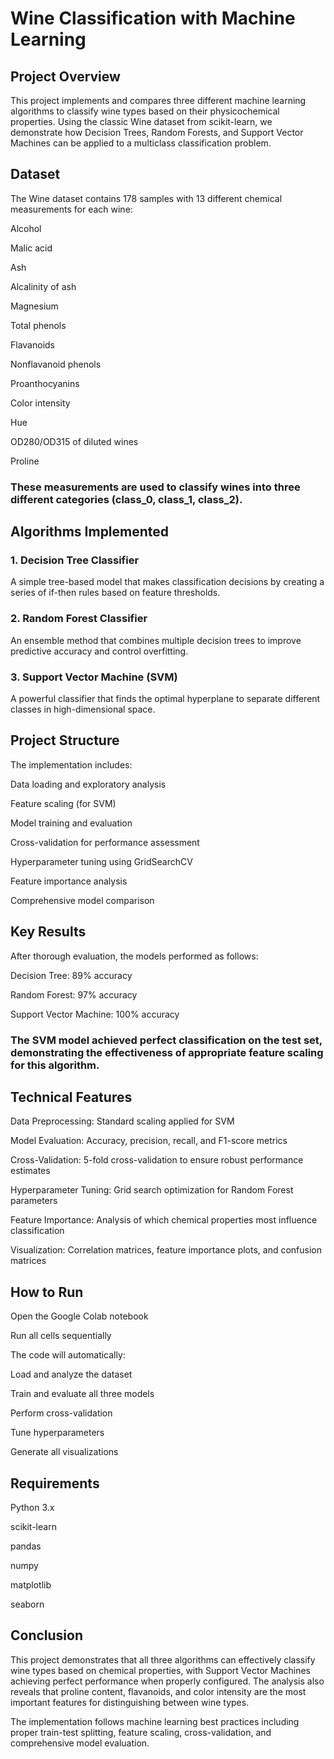 # Wine Classification with Machine Learning
## Project Overview
This project implements and compares three different machine learning algorithms to classify wine types based on their physicochemical properties. Using the classic Wine dataset from scikit-learn, we demonstrate how Decision Trees, Random Forests, and Support Vector Machines can be applied to a multiclass classification problem.

## Dataset
The Wine dataset contains 178 samples with 13 different chemical measurements for each wine:

Alcohol

Malic acid

Ash

Alcalinity of ash

Magnesium

Total phenols

Flavanoids

Nonflavanoid phenols

Proanthocyanins

Color intensity

Hue

OD280/OD315 of diluted wines

Proline

### These measurements are used to classify wines into three different categories (class_0, class_1, class_2).

## Algorithms Implemented
### 1. Decision Tree Classifier
A simple tree-based model that makes classification decisions by creating a series of if-then rules based on feature thresholds.

### 2. Random Forest Classifier
An ensemble method that combines multiple decision trees to improve predictive accuracy and control overfitting.

### 3. Support Vector Machine (SVM)
A powerful classifier that finds the optimal hyperplane to separate different classes in high-dimensional space.

## Project Structure
The implementation includes:

Data loading and exploratory analysis

Feature scaling (for SVM)

Model training and evaluation

Cross-validation for performance assessment

Hyperparameter tuning using GridSearchCV

Feature importance analysis

Comprehensive model comparison

## Key Results
After thorough evaluation, the models performed as follows:

Decision Tree: 89% accuracy

Random Forest: 97% accuracy

Support Vector Machine: 100% accuracy

### The SVM model achieved perfect classification on the test set, demonstrating the effectiveness of appropriate feature scaling for this algorithm.

## Technical Features
Data Preprocessing: Standard scaling applied for SVM

Model Evaluation: Accuracy, precision, recall, and F1-score metrics

Cross-Validation: 5-fold cross-validation to ensure robust performance estimates

Hyperparameter Tuning: Grid search optimization for Random Forest parameters

Feature Importance: Analysis of which chemical properties most influence classification

Visualization: Correlation matrices, feature importance plots, and confusion matrices

## How to Run
Open the Google Colab notebook

Run all cells sequentially

The code will automatically:

Load and analyze the dataset

Train and evaluate all three models

Perform cross-validation

Tune hyperparameters

Generate all visualizations

## Requirements
Python 3.x

scikit-learn

pandas

numpy

matplotlib

seaborn

## Conclusion
This project demonstrates that all three algorithms can effectively classify wine types based on chemical properties, with Support Vector Machines achieving perfect performance when properly configured. The analysis also reveals that proline content, flavanoids, and color intensity are the most important features for distinguishing between wine types.

The implementation follows machine learning best practices including proper train-test splitting, feature scaling, cross-validation, and comprehensive model evaluation.
